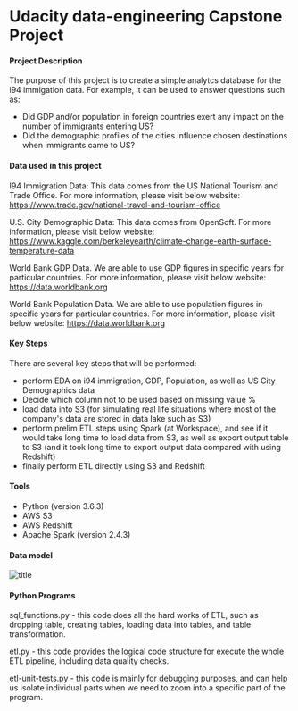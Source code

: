 # Udacity data-engineering Capstone Project

#### Project Description

The purpose of this project is to create a simple analytcs database for the i94 immigation data. For example, it can be used to answer questions such as:
- Did GDP and/or population in foreign countries exert any impact on the number of immigrants entering US?
- Did the demographic profiles of the cities influence chosen destinations when immigrants came to US?


#### Data used in this project

I94 Immigration Data: This data comes from the US National Tourism and Trade Office. For more information, please visit below website:
https://www.trade.gov/national-travel-and-tourism-office
    
U.S. City Demographic Data: This data comes from OpenSoft. For more information, please visit below website:
https://www.kaggle.com/berkeleyearth/climate-change-earth-surface-temperature-data
    
World Bank GDP Data. We are able to use GDP figures in specific years for particular countries. For more information, please visit below website:
https://data.worldbank.org
    
World Bank Population Data. We are able to use population figures in specific years for particular countries. For more information, please visit below website:
https://data.worldbank.org
    

#### Key Steps

There are several key steps that will be performed:
- perform EDA on i94 immigration, GDP, Population, as well as US City Demographics data
- Decide which column not to be used based on missing value %
- load data into S3 (for simulating real life situations where most of the company's data are stored in data lake such as S3)
- perform prelim ETL steps using Spark (at Workspace), and see if it would take long time to load data from S3, as well as export output table to S3 (and it took long time to export output data compared with using Redshift)
- finally perform ETL directly using S3 and Redshift


#### Tools 

- Python (version 3.6.3)
- AWS S3
- AWS Redshift
- Apache Spark (version 2.4.3)


#### Data model

![title](https://chon-de-capstone.s3-us-west-2.amazonaws.com/Data_Model.png)



#### Python Programs

sql_functions.py - this code does all the hard works of ETL, such as dropping table, creating tables, loading data into tables, and table transformation.

etl.py - this code provides the logical code structure for execute the whole ETL pipeline, including data quality checks.

etl-unit-tests.py - this code is mainly for debugging purposes, and can help us isolate individual parts when we need to zoom into a specific part of the program.